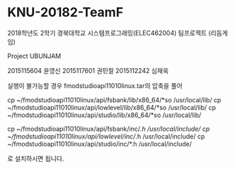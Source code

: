 # KNU-20182-TeamF

2018학년도 2학기 경북대학교 시스템프로그래밍(ELEC462004) 팀프로젝트 (리듬게임)

Project UBUNJAM

2015115604 윤영신
2015117601 권민철
2015112242 심재욱

실행이 불가능할 경우 fmodstudioapi11010linux.tar의 압축을 풀어

cp ~/fmodstudioapi11010linux/api/fsbank/lib/x86_64/*so /usr/local/lib/
cp ~/fmodstudioapi11010linux/api/lowlevel/lib/x86_64/*so /usr/local/lib/
cp ~/fmodstudioapi11010linux/api/studio/lib/x86_64/*so /usr/local/lib/

cp  ~/fmodstudioapi11010linux/api/fsbank/inc/*.h /usr/local/include/
cp  ~/fmodstudioapi11010linux/api/lowlevel/inc/*.h /usr/local/include/
cp  ~/fmodstudioapi11010linux/api/studio/inc/*.h /usr/local/include/

로 설치하시면 됩니다.
